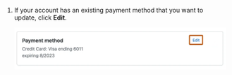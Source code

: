 1. If your account has an existing payment method that you want to update, click **Edit**.

    ![Screenshot of the "Payment method" section. Next to "Payment method", a link, labeled "Edit", is outlined in dark orange.](/assets/images/help/billing/billing-payment-method-edit-button.png)
